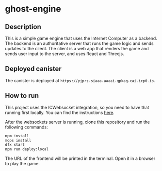 # ghost-engine

## Description

This is a simple game engine that uses the Internet Computer as a backend. The backend is an authoritative server that runs the game logic and sends updates to the client. The client is a web app that renders the game and sends user input to the server, and uses React and Threejs.

## Deployed canister

The canister is deployed at `https://yjprz-siaaa-aaaai-qpkaq-cai.icp0.io`.

## How to run

This project uses the ICWebsocket integration, so you need to have that running first locally. You can find the instructions [here](https://github.com/omnia-network/ic-websocket-gateway).

After the websockets server is running, clone this repository and run the following commands:

```sh
npm install
mops install
dfx start
npm run deploy:local
```

The URL of the frontend will be printed in the terminal. Open it in a browser to play the game.
